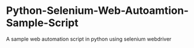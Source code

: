 # Python-Selenium-Web-Autoamtion-Sample-Script
A sample web automation script in python using selenium webdriver
